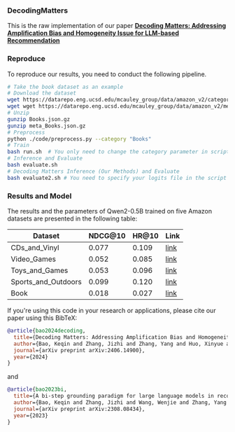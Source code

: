 ### DecodingMatters

This is the raw implementation of our paper **[Decoding Matters: Addressing Amplification Bias and Homogeneity Issue for LLM-based Recommendation](https://arxiv.org/abs/2406.14900)**

### Reproduce
To reproduce our results, you need to conduct the following pipeline.

```bash
# Take the book dataset as an example
# Download the dataset
wget https://datarepo.eng.ucsd.edu/mcauley_group/data/amazon_v2/categoryFiles/Books.json.gz
wget wget https://datarepo.eng.ucsd.edu/mcauley_group/data/amazon_v2/metaFiles2/meta_Books.json.gz
# Unzip
gunzip Books.json.gz
gunzip meta_Books.json.gz
# Preprocess
python ./code/preprocess.py --category "Books"
# Train
bash run.sh  # You only need to change the category parameter in script
# Inference and Evaluate
bash evaluate.sh
# Decoding Matters Inference (Our Methods) and Evaluate
bash evaluate2.sh # You need to specify your logits file in the script
```

### Results and Model
The results and the parameters of Qwen2-0.5B trained on five Amazon datasets are presented in the following table:


|Dataset|NDCG@10|HR@10|Link|
|----------------|----------------|----------------|----------------|
|CDs_and_Vinyl|0.077|0.109|[link](https://huggingface.co/USTCbaokq/BIGRec_CDs_and_Vinyl_0.5B)|
|Video_Games|0.052|0.085|[link](https://huggingface.co/USTCbaokq/BIGRec_Video_Games_0.5B)|
|Toys_and_Games|0.053|0.096|[link](https://huggingface.co/USTCbaokq/BIGRec_Toys_and_Games_0.5B)|
|Sports_and_Outdoors|0.099|0.120|[link](https://huggingface.co/USTCbaokq/BIGRec_Sports_and_Outdoors_0.5B)|
|Book|0.018|0.027|[link](https://huggingface.co/USTCbaokq/BIGRec_Books_0.5B)|


If you're using this code in your research or applications, please cite our paper using this BibTeX:
```bibtex
@article{bao2024decoding,
  title={Decoding Matters: Addressing Amplification Bias and Homogeneity Issue for LLM-based Recommendation},
  author={Bao, Keqin and Zhang, Jizhi and Zhang, Yang and Huo, Xinyue and Chen, Chong and Feng, Fuli},
  journal={arXiv preprint arXiv:2406.14900},
  year={2024}
}
```
and
```bibtex
@article{bao2023bi,
  title={A bi-step grounding paradigm for large language models in recommendation systems},
  author={Bao, Keqin and Zhang, Jizhi and Wang, Wenjie and Zhang, Yang and Yang, Zhengyi and Luo, Yancheng and Chen, Chong and Feng, Fuli and Tian, Qi},
  journal={arXiv preprint arXiv:2308.08434},
  year={2023}
}
```


